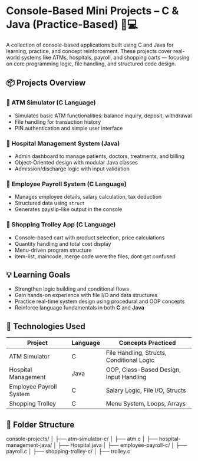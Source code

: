 # Console-Based Mini Projects – C & Java (Practice-Based) 🧪💻

A collection of console-based applications built using C and Java for learning, practice, and concept reinforcement. These projects cover real-world systems like ATMs, hospitals, payroll, and shopping carts — focusing on core programming logic, file handling, and structured code design.

## 📦 Projects Overview

### 🔐 ATM Simulator (C Language)
- Simulates basic ATM functionalities: balance inquiry, deposit, withdrawal
- File handling for transaction history
- PIN authentication and simple user interface

### 🏥 Hospital Management System (Java)
- Admin dashboard to manage patients, doctors, treatments, and billing
- Object-Oriented design with modular Java classes
- Admission/discharge logic with input validation

### 👷 Employee Payroll System (C Language)
- Manages employee details, salary calculation, tax deduction
- Structured data using `struct`
- Generates payslip-like output in the console

### 🛒 Shopping Trolley App (C Language)
- Console-based cart with product selection, price calculations
- Quantity handling and total cost display
- Menu-driven program structure
- item-list, maincode, merge code were the files, dont get confused

## 💡 Learning Goals

- Strengthen logic building and conditional flows
- Gain hands-on experience with file I/O and data structures
- Practice real-time system design using procedural and OOP concepts
- Reinforce language fundamentals in both **C** and **Java**

## 🧰 Technologies Used

| Project                  | Language | Concepts Practiced                        |
|--------------------------|----------|--------------------------------------------|
| ATM Simulator            | C        | File Handling, Structs, Conditional Logic  |
| Hospital Management      | Java     | OOP, Class-Based Design, Input Handling    |
| Employee Payroll System  | C        | Salary Logic, File I/O, Structs            |
| Shopping Trolley         | C        | Menu System, Loops, Arrays                 |

## 📁 Folder Structure

console-projects/
│
├── atm-simulator-c/
│ ├── atm.c
│
├── hospital-management-java/
│ ├── Hospital.java
│
├── employee-payroll-c/
│ ├── payroll.c
│
├── shopping-trolley-c/
│ ├── trolley.c
